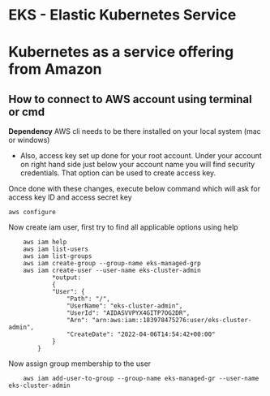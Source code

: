 # EKS - Elastic Kubernetes Service

# Kubernetes as a service offering from Amazon 

## How to connect to AWS account using terminal or cmd

**Dependency** AWS cli needs to be there installed on your local system (mac or windows)

* Also, access key set up done for your root account. Under your account on right hand side just below your account name you will find security credentials. That option can be used to create access key.

Once done with these changes, execute below command which will ask for access key ID and access secret key

    aws configure

Now create iam user, first try to find all applicable options using help 

        aws iam help
        aws iam list-users
        aws iam list-groups
        aws iam create-group --group-name eks-managed-grp
        aws iam create-user --user-name eks-cluster-admin
                *output:
                {
                "User": {
                    "Path": "/",
                    "UserName": "eks-cluster-admin",
                    "UserId": "AIDASVVPYX4GITP7OG2DR",
                    "Arn": "arn:aws:iam::183978475276:user/eks-cluster-admin",
                    "CreateDate": "2022-04-06T14:54:42+00:00"
                }
            }

Now assign group membership to the user 

        aws iam add-user-to-group --group-name eks-managed-gr --user-name eks-cluster-admin
        
